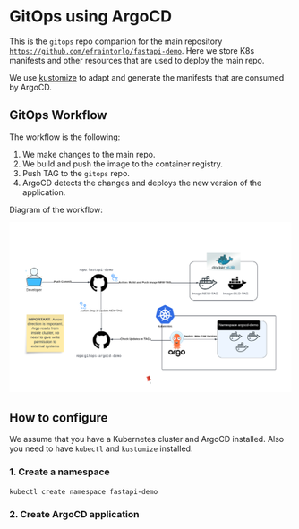 # GitOps using ArgoCD 

This is the `gitops` repo companion for the main repository [`https://github.com/efraintorlo/fastapi-demo`](https://github.com/efraintorlo/fastapi-demo). Here we store K8s manifests and other resources that are used to deploy the main repo. 

We use [kustomize](https://kustomize.io/) to adapt and generate the manifests that are consumed by ArgoCD.

## GitOps Workflow

The workflow is the following:

1. We make changes to the main repo.
2. We build and push the image to the container registry.
3. Push TAG to the `gitops` repo.
4. ArgoCD detects the changes and deploys the new version of the application.

Diagram of the workflow:

![GitOps Workflow](./docs/gitops-workflow.png)

## How to configure

We assume that you have a Kubernetes cluster and ArgoCD installed. Also you need to have `kubectl` and `kustomize` installed.

### 1. Create a namespace

```bash
kubectl create namespace fastapi-demo
```

### 2. Create ArgoCD application


